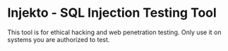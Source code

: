# Injekto - SQL Injection Testing Tool

This tool is for ethical hacking and web penetration testing. Only use it on systems you are authorized to test.

